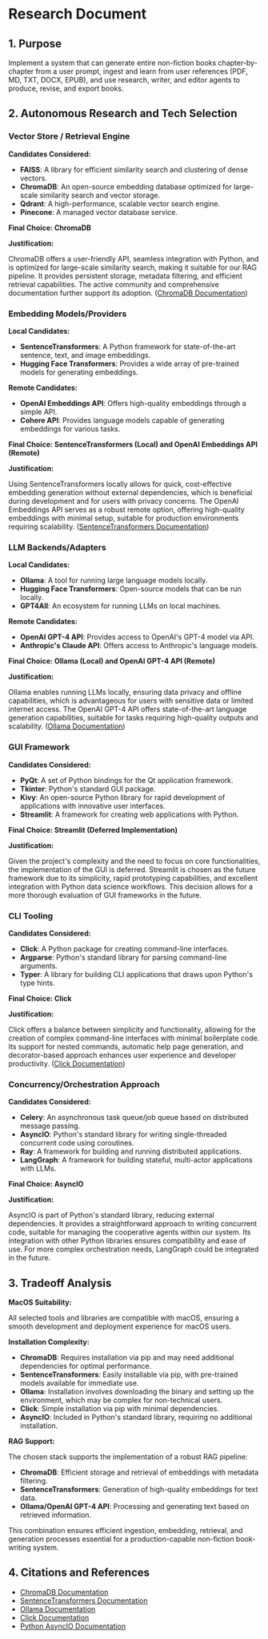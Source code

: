 # Research Document

## 1. Purpose

Implement a system that can generate entire non-fiction books chapter-by-chapter from a user prompt, ingest and learn from user references (PDF, MD, TXT, DOCX, EPUB), and use research, writer, and editor agents to produce, revise, and export books.

## 2. Autonomous Research and Tech Selection

### Vector Store / Retrieval Engine

**Candidates Considered:**

- **FAISS**: A library for efficient similarity search and clustering of dense vectors.
- **ChromaDB**: An open-source embedding database optimized for large-scale similarity search and vector storage.
- **Qdrant**: A high-performance, scalable vector search engine.
- **Pinecone**: A managed vector database service.

**Final Choice: ChromaDB**

**Justification:**

ChromaDB offers a user-friendly API, seamless integration with Python, and is optimized for large-scale similarity search, making it suitable for our RAG pipeline. It provides persistent storage, metadata filtering, and efficient retrieval capabilities. The active community and comprehensive documentation further support its adoption. ([ChromaDB Documentation](https://docs.trychroma.com/))

### Embedding Models/Providers

**Local Candidates:**

- **SentenceTransformers**: A Python framework for state-of-the-art sentence, text, and image embeddings.
- **Hugging Face Transformers**: Provides a wide array of pre-trained models for generating embeddings.

**Remote Candidates:**

- **OpenAI Embeddings API**: Offers high-quality embeddings through a simple API.
- **Cohere API**: Provides language models capable of generating embeddings for various tasks.

**Final Choice: SentenceTransformers (Local) and OpenAI Embeddings API (Remote)**

**Justification:**

Using SentenceTransformers locally allows for quick, cost-effective embedding generation without external dependencies, which is beneficial during development and for users with privacy concerns. The OpenAI Embeddings API serves as a robust remote option, offering high-quality embeddings with minimal setup, suitable for production environments requiring scalability. ([SentenceTransformers Documentation](https://www.sbert.net/))

### LLM Backends/Adapters

**Local Candidates:**

- **Ollama**: A tool for running large language models locally.
- **Hugging Face Transformers**: Open-source models that can be run locally.
- **GPT4All**: An ecosystem for running LLMs on local machines.

**Remote Candidates:**

- **OpenAI GPT-4 API**: Provides access to OpenAI's GPT-4 model via API.
- **Anthropic's Claude API**: Offers access to Anthropic's language models.

**Final Choice: Ollama (Local) and OpenAI GPT-4 API (Remote)**

**Justification:**

Ollama enables running LLMs locally, ensuring data privacy and offline capabilities, which is advantageous for users with sensitive data or limited internet access. The OpenAI GPT-4 API offers state-of-the-art language generation capabilities, suitable for tasks requiring high-quality outputs and scalability. ([Ollama Documentation](https://ollama.ai/))

### GUI Framework

**Candidates Considered:**

- **PyQt**: A set of Python bindings for the Qt application framework.
- **Tkinter**: Python's standard GUI package.
- **Kivy**: An open-source Python library for rapid development of applications with innovative user interfaces.
- **Streamlit**: A framework for creating web applications with Python.

**Final Choice: Streamlit (Deferred Implementation)**

**Justification:**

Given the project's complexity and the need to focus on core functionalities, the implementation of the GUI is deferred. Streamlit is chosen as the future framework due to its simplicity, rapid prototyping capabilities, and excellent integration with Python data science workflows. This decision allows for a more thorough evaluation of GUI frameworks in the future.

### CLI Tooling

**Candidates Considered:**

- **Click**: A Python package for creating command-line interfaces.
- **Argparse**: Python's standard library for parsing command-line arguments.
- **Typer**: A library for building CLI applications that draws upon Python's type hints.

**Final Choice: Click**

**Justification:**

Click offers a balance between simplicity and functionality, allowing for the creation of complex command-line interfaces with minimal boilerplate code. Its support for nested commands, automatic help page generation, and decorator-based approach enhances user experience and developer productivity. ([Click Documentation](https://click.palletsprojects.com/))

### Concurrency/Orchestration Approach

**Candidates Considered:**

- **Celery**: An asynchronous task queue/job queue based on distributed message passing.
- **AsyncIO**: Python's standard library for writing single-threaded concurrent code using coroutines.
- **Ray**: A framework for building and running distributed applications.
- **LangGraph**: A framework for building stateful, multi-actor applications with LLMs.

**Final Choice: AsyncIO**

**Justification:**

AsyncIO is part of Python's standard library, reducing external dependencies. It provides a straightforward approach to writing concurrent code, suitable for managing the cooperative agents within our system. Its integration with other Python libraries ensures compatibility and ease of use. For more complex orchestration needs, LangGraph could be integrated in the future.

## 3. Tradeoff Analysis

**MacOS Suitability:**

All selected tools and libraries are compatible with macOS, ensuring a smooth development and deployment experience for macOS users.

**Installation Complexity:**

- **ChromaDB**: Requires installation via pip and may need additional dependencies for optimal performance.
- **SentenceTransformers**: Easily installable via pip, with pre-trained models available for immediate use.
- **Ollama**: Installation involves downloading the binary and setting up the environment, which may be complex for non-technical users.
- **Click**: Simple installation via pip with minimal dependencies.
- **AsyncIO**: Included in Python's standard library, requiring no additional installation.

**RAG Support:**

The chosen stack supports the implementation of a robust RAG pipeline:

- **ChromaDB**: Efficient storage and retrieval of embeddings with metadata filtering.
- **SentenceTransformers**: Generation of high-quality embeddings for text data.
- **Ollama/OpenAI GPT-4 API**: Processing and generating text based on retrieved information.

This combination ensures efficient ingestion, embedding, retrieval, and generation processes essential for a production-capable non-fiction book-writing system.

## 4. Citations and References

- [ChromaDB Documentation](https://docs.trychroma.com/)
- [SentenceTransformers Documentation](https://www.sbert.net/)
- [Ollama Documentation](https://ollama.ai/)
- [Click Documentation](https://click.palletsprojects.com/)
- [Python AsyncIO Documentation](https://docs.python.org/3/library/asyncio.html)